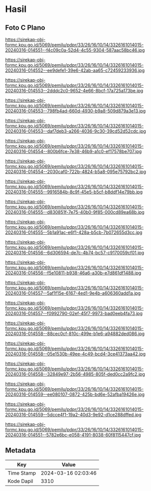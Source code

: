 # Hasil

## Foto C Plano

https://sirekap-obj-formc.kpu.go.id/5069/pemilu/pdpr/33/26/16/10/14/3326161014015-20240316-014551--f4c09c0a-52d4-4c55-9304-587aac58bc46.jpg

https://sirekap-obj-formc.kpu.go.id/5069/pemilu/pdpr/33/26/16/10/14/3326161014015-20240316-014552--ee9defe1-39e6-42ab-aa65-c72459233936.jpg

https://sirekap-obj-formc.kpu.go.id/5069/pemilu/pdpr/33/26/16/10/14/3326161014015-20240316-014553--2dddc2c0-9652-4e66-8bcf-17a725a173be.jpg

https://sirekap-obj-formc.kpu.go.id/5069/pemilu/pdpr/33/26/16/10/14/3326161014015-20240316-014553--798fb4ad-660d-4930-b9a8-509d879a3e13.jpg

https://sirekap-obj-formc.kpu.go.id/5069/pemilu/pdpr/33/26/16/10/14/3326161014015-20240316-014553--daf7deb3-a266-4036-9c30-39cd52d52cdc.jpg

https://sirekap-obj-formc.kpu.go.id/5069/pemilu/pdpr/33/26/16/10/14/3326161014015-20240316-014554--800b6fce-7e38-46b9-a1c0-ef17578be707.jpg

https://sirekap-obj-formc.kpu.go.id/5069/pemilu/pdpr/33/26/16/10/14/3326161014015-20240316-014554--2030caf0-722b-4824-b5a8-095e75792bc2.jpg

https://sirekap-obj-formc.kpu.go.id/5069/pemilu/pdpr/33/26/16/10/14/3326161014015-20240316-014555--9916584b-8c9f-45e5-b5cf-b8ddf14e79bb.jpg

https://sirekap-obj-formc.kpu.go.id/5069/pemilu/pdpr/33/26/16/10/14/3326161014015-20240316-014555--d830851f-7e75-40b0-9f85-000cd89ea68b.jpg

https://sirekap-obj-formc.kpu.go.id/5069/pemilu/pdpr/33/26/16/10/14/3326161014015-20240316-014555--5b1a91ac-e6f1-428a-b5cb-7b072655d3cc.jpg

https://sirekap-obj-formc.kpu.go.id/5069/pemilu/pdpr/33/26/16/10/14/3326161014015-20240316-014556--6d306594-de7c-4b74-bc57-c9170059cf01.jpg

https://sirekap-obj-formc.kpu.go.id/5069/pemilu/pdpr/33/26/16/10/14/3326161014015-20240316-014556--f5e10811-b938-46a6-a30b-e7d861df1488.jpg

https://sirekap-obj-formc.kpu.go.id/5069/pemilu/pdpr/33/26/16/10/14/3326161014015-20240316-014557--5af1f15e-6167-4ed1-9e4b-a606360add1a.jpg

https://sirekap-obj-formc.kpu.go.id/5069/pemilu/pdpr/33/26/16/10/14/3326161014015-20240316-014557--f0992790-02ef-45f7-9973-bad0eeb4fa73.jpg

https://sirekap-obj-formc.kpu.go.id/5069/pemilu/pdpr/33/26/16/10/14/3326161014015-20240316-014558--88cec0cf-810c-499e-b1e6-a94882ded086.jpg

https://sirekap-obj-formc.kpu.go.id/5069/pemilu/pdpr/33/26/16/10/14/3326161014015-20240316-014558--05e1530b-49ee-4c49-bcd4-3ce41373aa42.jpg

https://sirekap-obj-formc.kpu.go.id/5069/pemilu/pdpr/33/26/16/10/14/3326161014015-20240316-014558--32849e97-2b56-4985-805f-ded0cc2a9fc2.jpg

https://sirekap-obj-formc.kpu.go.id/5069/pemilu/pdpr/33/26/16/10/14/3326161014015-20240316-014559--ee080107-0872-425b-bd6e-52afba19426e.jpg

https://sirekap-obj-formc.kpu.go.id/5069/pemilu/pdpr/33/26/16/10/14/3326161014015-20240316-014559--5dcce4f1-19a2-40d3-9e92-d1ce288dffed.jpg

https://sirekap-obj-formc.kpu.go.id/5069/pemilu/pdpr/33/26/16/10/14/3326161014015-20240316-014551--5782e6bc-e058-4191-8038-60f8115447cf.jpg


## Metadata

| Key        | Value               |
| ---------- | ------------------- |
| Time Stamp | 2024-03-16 02:03:46 |
| Kode Dapil | 3310                |




